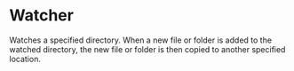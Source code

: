 # Watcher
Watches a specified directory. When a new file or folder is added to the watched directory, the new file or folder is then copied to another specified location.

